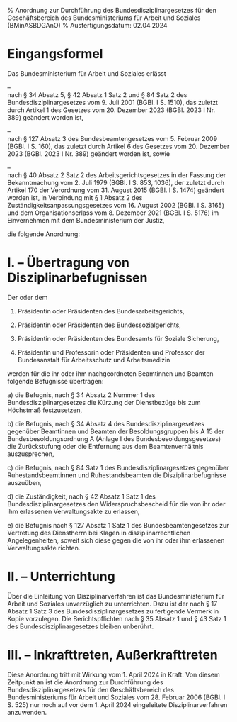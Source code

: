 % Anordnung zur Durchführung des Bundesdisziplinargesetzes für den Geschäftsbereich des Bundesministeriums für Arbeit und Soziales  (BMinASBDGAnO)
% Ausfertigungsdatum: 02.04.2024
 
# Eingangsformel

Das Bundesministerium für Arbeit und Soziales erlässt

–  
nach § 34 Absatz 5, § 42 Absatz 1 Satz 2 und § 84 Satz 2 des Bundesdisziplinargesetzes vom 9. Juli 2001 (BGBl. I S. 1510), das zuletzt durch Artikel 1 des Gesetzes vom 20. Dezember 2023 (BGBl. 2023 I Nr. 389) geändert worden ist,

–  
nach § 127 Absatz 3 des Bundesbeamtengesetzes vom 5. Februar 2009 (BGBl. I S. 160), das zuletzt durch Artikel 6 des Gesetzes vom 20. Dezember 2023 (BGBl. 2023 I Nr. 389) geändert worden ist, sowie

–  
nach § 40 Absatz 2 Satz 2 des Arbeitsgerichtsgesetzes in der Fassung der Bekanntmachung vom 2. Juli 1979 (BGBl. I S. 853, 1036), der zuletzt durch Artikel 170 der Verordnung vom 31. August 2015 (BGBl. I S. 1474) geändert worden ist, in Verbindung mit § 1 Absatz 2 des Zuständigkeitsanpassungsgesetzes vom 16. August 2002 (BGBl. I S. 3165) und dem Organisationserlass vom 8. Dezember 2021 (BGBl. I S. 5176) im Einvernehmen mit dem Bundesministerium der Justiz,

die folgende Anordnung:

# I. – Übertragung von Disziplinarbefugnissen

Der oder dem

1. Präsidentin oder Präsidenten des Bundesarbeitsgerichts,

2. Präsidentin oder Präsidenten des Bundessozialgerichts,

3. Präsidentin oder Präsidenten des Bundesamts für Soziale Sicherung,

4. Präsidentin und Professorin oder Präsidenten und Professor der Bundesanstalt für Arbeitsschutz und Arbeitsmedizin

werden für die ihr oder ihm nachgeordneten Beamtinnen und Beamten folgende Befugnisse übertragen:

a) die Befugnis, nach § 34 Absatz 2 Nummer 1 des Bundesdisziplinargesetzes die Kürzung der Dienstbezüge bis zum Höchstmaß festzusetzen,

b) die Befugnis, nach § 34 Absatz 4 des Bundesdisziplinargesetzes gegenüber Beamtinnen und Beamten der Besoldungsgruppen bis A 15 der Bundesbesoldungsordnung A (Anlage I des Bundesbesoldungsgesetzes) die Zurückstufung oder die Entfernung aus dem Beamtenverhältnis auszusprechen,

c) die Befugnis, nach § 84 Satz 1 des Bundesdisziplinargesetzes gegenüber Ruhestandsbeamtinnen und Ruhestandsbeamten die Disziplinarbefugnisse auszuüben,

d) die Zuständigkeit, nach § 42 Absatz 1 Satz 1 des Bundesdisziplinargesetzes den Widerspruchsbescheid für die von ihr oder ihm erlassenen Verwaltungsakte zu erlassen,

e) die Befugnis nach § 127 Absatz 1 Satz 1 des Bundesbeamtengesetzes zur Vertretung des Dienstherrn bei Klagen in disziplinarrechtlichen Angelegenheiten, soweit sich diese gegen die von ihr oder ihm erlassenen Verwaltungsakte richten.

# II. – Unterrichtung

Über die Einleitung von Disziplinarverfahren ist das Bundesministerium für Arbeit und Soziales unverzüglich zu unterrichten. Dazu ist der nach § 17 Absatz 1 Satz 3 des Bundesdisziplinargesetzes zu fertigende Vermerk in Kopie vorzulegen. Die Berichtspflichten nach § 35 Absatz 1 und § 43 Satz 1 des Bundesdisziplinargesetzes bleiben unberührt.

# III. – Inkrafttreten, Außerkrafttreten

Diese Anordnung tritt mit Wirkung vom 1. April 2024 in Kraft. Von diesem Zeitpunkt an ist die Anordnung zur Durchführung des Bundesdisziplinargesetzes für den Geschäftsbereich des Bundesministeriums für Arbeit und Soziales vom 28. Februar 2006 (BGBl. I S. 525) nur noch auf vor dem 1. April 2024 eingeleitete Disziplinarverfahren anzuwenden.
